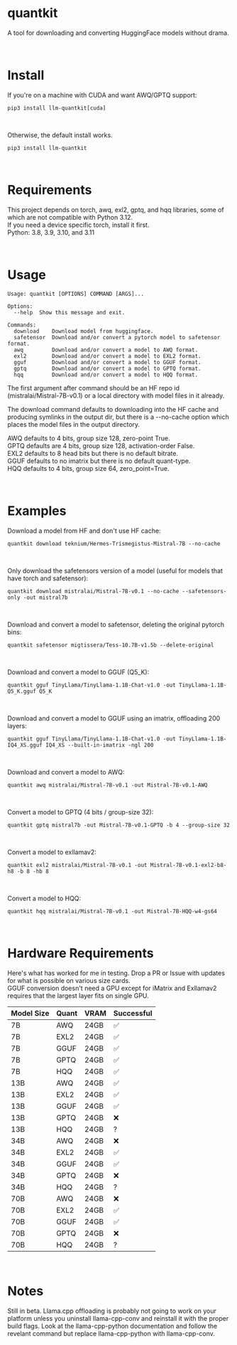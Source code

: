 # quantkit

A tool for downloading and converting HuggingFace models without drama.

<br/>

# Install
If you're on a machine with CUDA and want AWQ/GPTQ support:
```
pip3 install llm-quantkit[cuda]
```
<br/>

Otherwise, the default install works. <br/>

```
pip3 install llm-quantkit
```
<br/>

# Requirements

This project depends on torch, awq, exl2, gptq, and hqq libraries, some of which are not compatible with Python 3.12. <br/>
If you need a device specific torch, install it first. <br/>
Python: 3.8, 3.9, 3.10, and 3.11

<br/>


# Usage

```
Usage: quantkit [OPTIONS] COMMAND [ARGS]...

Options:
  --help  Show this message and exit.

Commands:
  download    Download model from huggingface.
  safetensor  Download and/or convert a pytorch model to safetensor format.
  awq         Download and/or convert a model to AWQ format.
  exl2        Download and/or convert a model to EXL2 format.
  gguf        Download and/or convert a model to GGUF format.
  gptq        Download and/or convert a model to GPTQ format.
  hqq         Download and/or convert a model to HQQ format.
```

The first argument after command should be an HF repo id (mistralai/Mistral-7B-v0.1) or a local directory with model files in it already.

The download command defaults to downloading into the HF cache and producing symlinks in the output dir, but there is a --no-cache option which places the model files in the output directory. <br/>


AWQ defaults to 4 bits, group size 128, zero-point True. <br />
GPTQ defaults are 4 bits, group size 128, activation-order False. <br />
EXL2 defaults to 8 head bits but there is no default bitrate. <br />
GGUF defaults to no imatrix but there is no default quant-type. <br />
HQQ defaults to 4 bits, group size 64, zero_point=True. <br />

<br/>

# Examples

Download a model from HF and don't use HF cache:
```
quantkit download teknium/Hermes-Trismegistus-Mistral-7B --no-cache
```

<br/>


Only download the safetensors version of a model (useful for models that have torch and safetensor):
```
quantkit download mistralai/Mistral-7B-v0.1 --no-cache --safetensors-only -out mistral7b
```

<br/>


Download and convert a model to safetensor, deleting the original pytorch bins:
```
quantkit safetensor migtissera/Tess-10.7B-v1.5b --delete-original
```

<br/>


Download and convert a model to GGUF (Q5_K):
```
quantkit gguf TinyLlama/TinyLlama-1.1B-Chat-v1.0 -out TinyLlama-1.1B-Q5_K.gguf Q5_K
```

<br/>


Download and convert a model to GGUF using an imatrix, offloading 200 layers:
```
quantkit gguf TinyLlama/TinyLlama-1.1B-Chat-v1.0 -out TinyLlama-1.1B-IQ4_XS.gguf IQ4_XS --built-in-imatrix -ngl 200
```

<br/>


Download and convert a model to AWQ:
```
quantkit awq mistralai/Mistral-7B-v0.1 -out Mistral-7B-v0.1-AWQ
```

<br/>


Convert a model to GPTQ (4 bits / group-size 32):
```
quantkit gptq mistral7b -out Mistral-7B-v0.1-GPTQ -b 4 --group-size 32
```

<br/>


Convert a model to exllamav2:
```
quantkit exl2 mistralai/Mistral-7B-v0.1 -out Mistral-7B-v0.1-exl2-b8-h8 -b 8 -hb 8
```
<br/>


Convert a model to HQQ:
```
quantkit hqq mistralai/Mistral-7B-v0.1 -out Mistral-7B-HQQ-w4-gs64
```
<br/>

# Hardware Requirements
Here's what has worked for me in testing. Drop a PR or Issue with updates for what is possible on various size cards. <br />
GGUF conversion doesn't need a GPU except for iMatrix and Exllamav2 requires that the largest layer fits on single GPU.

|Model Size|Quant|VRAM|Successful|
|--|--|--|--|
|7B|AWQ|24GB|✅|
|7B|EXL2|24GB|✅|
|7B|GGUF|24GB|✅|
|7B|GPTQ|24GB|✅|
|7B|HQQ|24GB|✅|
|13B|AWQ|24GB|✅|
|13B|EXL2|24GB|✅|
|13B|GGUF|24GB|✅|
|13B|GPTQ|24GB|:x:|
|13B|HQQ|24GB|?|
|34B|AWQ|24GB|:x:|
|34B|EXL2|24GB|✅|
|34B|GGUF|24GB|✅|
|34B|GPTQ|24GB|:x:|
|34B|HQQ|24GB|?|
|70B|AWQ|24GB|:x:|
|70B|EXL2|24GB|✅|
|70B|GGUF|24GB|✅|
|70B|GPTQ|24GB|:x:|
|70B|HQQ|24GB|?|

<br />

# Notes

Still in beta. Llama.cpp offloading is probably not going to work on your platform unless you uninstall llama-cpp-conv and reinstall it with the proper build flags. Look at the llama-cpp-python documentation and follow the revelant command but replace llama-cpp-python with llama-cpp-conv.
